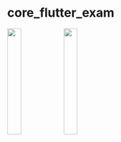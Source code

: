# core_flutter_exam


<img src = "https://github.com/Shalu6634/core_flutter_exam/assets/149373622/1e3c4548-375f-425f-8e02-9b917d47e98a" height = 25%  width = 25%>
<img src = "https://github.com/Shalu6634/core_flutter_exam/assets/149373622/ea16507b-07f2-4ba6-9cdd-a00931d1d723" height = 25% width=25% >


